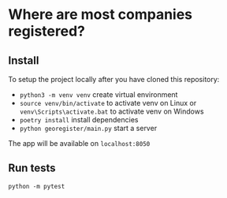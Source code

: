 # Where are most companies registered?

## Install
To setup the project locally after you have cloned this repository:
* ```python3 -m venv venv``` create virtual environment
* ```source venv/bin/activate``` to activate venv on Linux or  ```venv\Scripts\activate.bat``` to activate venv on Windows
* ```poetry install``` install dependencies
* ```python georegister/main.py``` start a server

The app will be available on `localhost:8050`

## Run tests
`python -m pytest`
